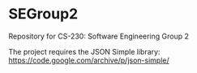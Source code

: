 # SEGroup2
Repository for CS-230: Software Engineering Group 2

The project requires the JSON Simple library: https://code.google.com/archive/p/json-simple/
